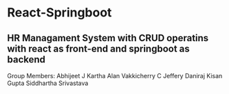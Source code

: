 # React-Springboot
## HR Managament System with CRUD operatins with react as front-end and springboot as backend

Group Members:
Abhijeet J Kartha
Alan Vakkicherry
C Jeffery Daniraj
Kisan Gupta
Siddhartha Srivastava




